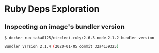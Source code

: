 # Ruby Deps Exploration

## Inspecting an image's bundler version

```sh
$ docker run taka0125/circleci-ruby:2.6.3-node-2.1.2 bundler version

Bundler version 2.1.4 (2020-01-05 commit 32a4159325)
```
